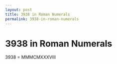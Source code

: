 ```yaml
---
layout: post
title: 3938 in Roman Numerals
permalink: 3938-in-roman-numerals
---
```


# 3938 in Roman Numerals

3938 = MMMCMXXXVIII
